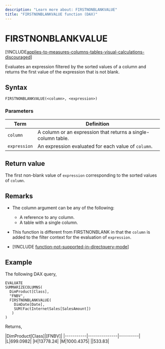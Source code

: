 ```yaml
---
description: "Learn more about: FIRSTNONBLANKVALUE"
title: "FIRSTNONBLANKVALUE function (DAX)"
---
```

# FIRSTNONBLANKVALUE

[!INCLUDE[applies-to-measures-columns-tables-visual-calculations-discouraged](includes/applies-to-measures-columns-tables-visual-calculations-discouraged.md)]

Evaluates an expression filtered by the sorted values of a column and returns the first value of the expression that is not blank.
  
## Syntax  
  
```dax
FIRSTNONBLANKVALUE(<column>, <expression>)
```
  
### Parameters  
  
|Term|Definition|  
|--------|--------------|  
|`column`|A column or an expression that returns a single-column table.|  
|`expression`|An expression evaluated for each value of `column`.|
  
## Return value  

The first non-blank value of `expression` corresponding to the sorted values of `column`.
  
## Remarks  

- The column argument can be any of the following:
  - A reference to any column.
  - A table with a single column.

- This function is different from FIRSTNONBLANK in that the `column` is added to the filter context for the evaluation of `expression`.

- [!INCLUDE [function-not-supported-in-directquery-mode](includes/function-not-supported-in-directquery-mode.md)]  

## Example  

The following DAX query,

```dax
EVALUATE 
SUMMARIZECOLUMNS(
  DimProduct[Class],
  "FNBV",
  FIRSTNONBLANKVALUE(
    DimDate[Date],
    SUM(FactInternetSales[SalesAmount])
   )
)
```

Returns,

|DimProduct[Class]|[FNBV]|
|-----------|---------------|----------|  
|L|699.0982|
|H|13778.24|
|M|1000.4375|
||533.83|
